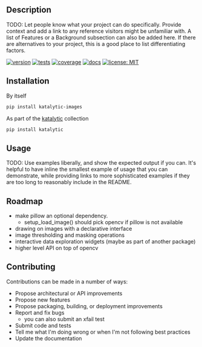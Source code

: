 ## Description
TODO: Let people know what your project can do specifically. Provide context and add a link to any reference visitors might be unfamiliar with. A list of Features or a Background subsection can also be added here. If there are alternatives to your project, this is a good place to list differentiating factors.

[![version](https://img.shields.io/pypi/v/katalytic-maths)](https://pypi.org/project/katalytic-maths/)
[![tests](https://gitlab.com/katalytic/katalytic-maths/badges/main/pipeline.svg?key_text=tests&key_width=38)](https://gitlab.com/katalytic/katalytic-maths/-/commits/main)
[![coverage](https://gitlab.com/katalytic/katalytic-maths/badges/main/coverage.svg)](https://gitlab.com/katalytic/katalytic-maths/-/commits/main)
[![docs](https://img.shields.io/readthedocs/katalytic-maths.svg)](https://katalytic-maths.readthedocs.io/en/latest/)
[![license: MIT](https://img.shields.io/badge/License-MIT-yellow.svg)](https://opensource.org/licenses/MIT)

## Installation
By itself
```bash
pip install katalytic-images
```

As part of the [katalytic](https://gitlab.com/katalytic/katalytic) collection
```bash
pip install katalytic
```

## Usage
TODO: Use examples liberally, and show the expected output if you can. It's helpful to have inline the smallest example of usage that you can demonstrate, while providing links to more sophisticated examples if they are too long to reasonably include in the README.

## Roadmap
- make pillow an optional dependency.
	- setup_load_image() should pick opencv if pillow is not available
- drawing on images with a declarative interface
- image thresholding and masking operations
- interactive data exploration widgets (maybe as part of another package)
- higher level API on top of opencv

## Contributing
Contributions can be made in a number of ways:
- Propose architectural or API improvements
- Propose new features
- Propose packaging, building, or deployment improvements
- Report and fix bugs
	- you can also submit an xfail test
- Submit code and tests
- Tell me what I'm doing wrong or when I'm not following best practices
- Update the documentation

